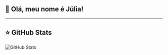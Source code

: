 ## 💜 Olá, meu nome é Júlia!
---

## ⭐ GitHub Stats

![GitHub Stats](https://github-readme-stats.vercel.app/api?username=juliamezetti&show_icons=true)
